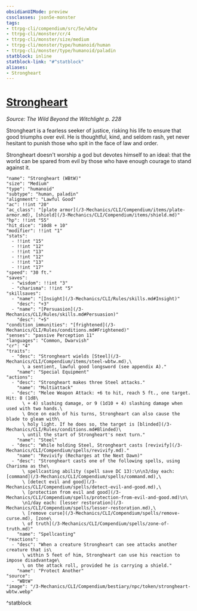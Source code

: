 ```yaml
---
obsidianUIMode: preview
cssclasses: json5e-monster
tags:
- ttrpg-cli/compendium/src/5e/wbtw
- ttrpg-cli/monster/cr/4
- ttrpg-cli/monster/size/medium
- ttrpg-cli/monster/type/humanoid/human
- ttrpg-cli/monster/type/humanoid/paladin
statblock: inline
statblock-link: "#^statblock"
aliases:
- Strongheart
---
```

# [Strongheart](3-Mechanics\CLI\Compendium\bestiary\npc/strongheart-wbtw.md)
*Source: The Wild Beyond the Witchlight p. 228*  

Strongheart is a fearless seeker of justice, risking his life to ensure that good triumphs over evil. He is thoughtful, kind, and seldom rash, yet never hesitant to punish those who spit in the face of law and order.

Strongheart doesn't worship a god but devotes himself to an ideal: that the world can be spared from evil by those who have enough courage to stand against it.

```statblock
"name": "Strongheart (WBtW)"
"size": "Medium"
"type": "humanoid"
"subtype": "human, paladin"
"alignment": "Lawful Good"
"ac": !!int "20"
"ac_class": "[plate armor](/3-Mechanics/CLI/Compendium/items/plate-armor.md), [shield](/3-Mechanics/CLI/Compendium/items/shield.md)"
"hp": !!int "55"
"hit_dice": "10d8 + 10"
"modifier": !!int "1"
"stats":
  - !!int "15"
  - !!int "12"
  - !!int "13"
  - !!int "12"
  - !!int "13"
  - !!int "17"
"speed": "30 ft."
"saves":
  - "wisdom": !!int "3"
  - "charisma": !!int "5"
"skillsaves":
  - "name": "[Insight](/3-Mechanics/CLI/Rules/skills.md#Insight)"
    "desc": "+3"
  - "name": "[Persuasion](/3-Mechanics/CLI/Rules/skills.md#Persuasion)"
    "desc": "+5"
"condition_immunities": "[frightened](/3-Mechanics/CLI/Rules/conditions.md#Frightened)"
"senses": "passive Perception 11"
"languages": "Common, Dwarvish"
"cr": "4"
"traits":
  - "desc": "Strongheart wields [Steel](/3-Mechanics/CLI/Compendium/items/steel-wbtw.md),\
      \ a sentient, lawful good longsword (see appendix A)."
    "name": "Special Equipment"
"actions":
  - "desc": "Strongheart makes three Steel attacks."
    "name": "Multiattack"
  - "desc": "Melee Weapon Attack: +6 to hit, reach 5 ft., one target. Hit: 8 (1d8\
      \ + 4) slashing damage, or 9 (1d10 + 4) slashing damage when used with two hands.\
      \ Once on each of his turns, Strongheart can also cause the blade to gleam with\
      \ holy light. If he does so, the target is [blinded](/3-Mechanics/CLI/Rules/conditions.md#Blinded)\
      \ until the start of Strongheart's next turn."
    "name": "Steel"
  - "desc": "While holding Steel, Strongheart casts [revivify](/3-Mechanics/CLI/Compendium/spells/revivify.md)."
    "name": "Revivify (Recharges at the Next Dawn)"
  - "desc": "Strongheart casts one of the following spells, using Charisma as the\
      \ spellcasting ability (spell save DC 13):\n\n3/day each: [command](/3-Mechanics/CLI/Compendium/spells/command.md),\
      \ [detect evil and good](/3-Mechanics/CLI/Compendium/spells/detect-evil-and-good.md),\
      \ [protection from evil and good](/3-Mechanics/CLI/Compendium/spells/protection-from-evil-and-good.md)\n\
      \n1/day each: [lesser restoration](/3-Mechanics/CLI/Compendium/spells/lesser-restoration.md),\
      \ [remove curse](/3-Mechanics/CLI/Compendium/spells/remove-curse.md), [zone\
      \ of truth](/3-Mechanics/CLI/Compendium/spells/zone-of-truth.md)"
    "name": "Spellcasting"
"reactions":
  - "desc": "When a creature Strongheart can see attacks another creature that is\
      \ within 5 feet of him, Strongheart can use his reaction to impose disadvantage\
      \ on the attack roll, provided he is carrying a shield."
    "name": "Protect Another"
"source":
  - "WBtW"
"image": "/3-Mechanics/CLI/Compendium/bestiary/npc/token/strongheart-wbtw.webp"
```
^statblock